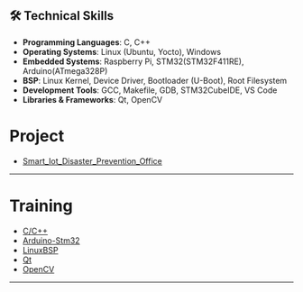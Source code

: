 ## 🛠️ Technical Skills

- **Programming Languages**: C, C++
- **Operating Systems**: Linux (Ubuntu, Yocto), Windows
- **Embedded Systems**: Raspberry Pi, STM32(STM32F411RE), Arduino(ATmega328P)
- **BSP**: Linux Kernel, Device Driver, Bootloader (U-Boot), Root Filesystem
- **Development Tools**: GCC, Makefile, GDB, STM32CubeIDE, VS Code
- **Libraries & Frameworks**: Qt, OpenCV

# Project
- [Smart_Iot_Disaster_Prevention_Office](https://github.com/Kim-MS-99/Smart_Iot_Disaster_Prevention_Office)<br>
---
# Training
- [C/C++](https://github.com/KimMS-99/C_CPP)<br>
- [Arduino-Stm32](https://github.com/KimMS-99/Arduino-Stm32)<br>
- [LinuxBSP](https://github.com/Kim-MS-99/IntelAISW_LinuxBsp)<br>
- [Qt](https://github.com/KimMS-99/Qt)<br>
- [OpenCV](https://github.com/KimMS-99/OpenCV)<br>
---
<!--
**Kim-MS-99/Kim-MS-99** is a ✨ _special_ ✨ repository because its `README.md` (this file) appears on your GitHub profile.

Here are some ideas to get you started:

- 🔭 I’m currently working on ...
- 🌱 I’m currently learning ...
- 👯 I’m looking to collaborate on ...
- 🤔 I’m looking for help with ...
- 💬 Ask me about ...
- 📫 How to reach me: ...
- 😄 Pronouns: ...
- ⚡ Fun fact: ...
-->
